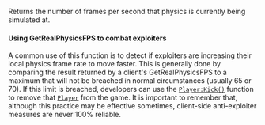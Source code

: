 Returns the number of frames per second that physics is currently being
simulated at.
#### Using GetRealPhysicsFPS to combat exploiters

A common use of this function is to detect if exploiters are increasing
their local physics frame rate to move faster. This is generally done by
comparing the result returned by a client's GetRealPhysicsFPS to a maximum
that will not be breached in normal circumstances (usually 65 or 70). If
this limit is breached, developers can use the [`Player:Kick()`](https://create.roblox.com/docs/reference/engine/classes/Player#Kick)
function to remove that [`Player`](https://create.roblox.com/docs/reference/engine/classes/Player) from the game. It is important to
remember that, although this practice may be effective sometimes,
client-side anti-exploiter measures are never 100% reliable.
